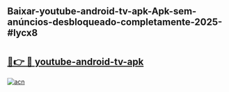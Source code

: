 ## Baixar-youtube-android-tv-apk-Apk-sem-anúncios-desbloqueado-completamente-2025-#lycx8

# <h2><a href="https://ainizakaria.my?title=youtube-android-tv-apk&ref=20M">🔗👉 🔴 youtube-android-tv-apk</a></h2>

[![acn](https://github.com/user-attachments/assets/0f9c940e-d8b0-45ae-aac7-cd30a18b3e1c)](https://ainizakaria.my?title=youtube-android-tv-apk&ref=20M)


